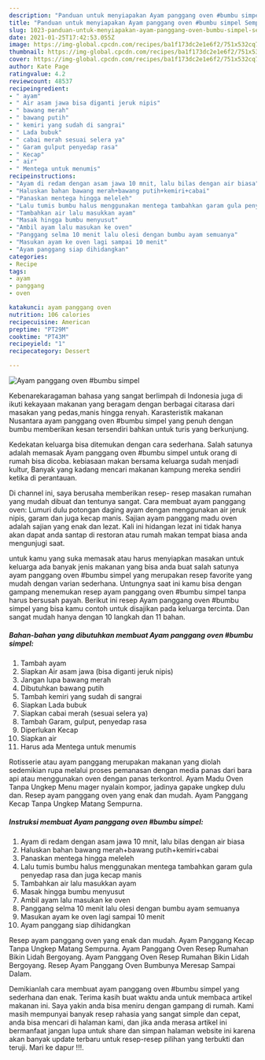 ```yaml
---
description: "Panduan untuk menyiapakan Ayam panggang oven #bumbu simpel Sempurna"
title: "Panduan untuk menyiapakan Ayam panggang oven #bumbu simpel Sempurna"
slug: 1023-panduan-untuk-menyiapakan-ayam-panggang-oven-bumbu-simpel-sempurna
date: 2021-01-25T17:42:53.055Z
image: https://img-global.cpcdn.com/recipes/ba1f173dc2e1e6f2/751x532cq70/ayam-panggang-oven-bumbu-simpel-foto-resep-utama.jpg
thumbnail: https://img-global.cpcdn.com/recipes/ba1f173dc2e1e6f2/751x532cq70/ayam-panggang-oven-bumbu-simpel-foto-resep-utama.jpg
cover: https://img-global.cpcdn.com/recipes/ba1f173dc2e1e6f2/751x532cq70/ayam-panggang-oven-bumbu-simpel-foto-resep-utama.jpg
author: Kate Page
ratingvalue: 4.2
reviewcount: 48537
recipeingredient:
- " ayam"
- " Air asam jawa bisa diganti jeruk nipis"
- " bawang merah"
- " bawang putih"
- " kemiri yang sudah di sangrai"
- " Lada bubuk"
- " cabai merah sesuai selera ya"
- " Garam gulput penyedap rasa"
- " Kecap"
- " air"
- " Mentega untuk menumis"
recipeinstructions:
- "Ayam di redam dengan asam jawa 10 mnit, lalu bilas dengan air biasa"
- "Haluskan bahan bawang merah+bawang putih+kemiri+cabai"
- "Panaskan mentega hingga meleleh"
- "Lalu tumis bumbu halus menggunakan mentega tambahkan garam gula penyedap rasa dan juga kecap manis"
- "Tambahkan air lalu masukkan ayam"
- "Masak hingga bumbu menyusut"
- "Ambil ayam lalu masukan ke oven"
- "Panggang selma 10 menit lalu olesi dengan bumbu ayam semuanya"
- "Masukan ayam ke oven lagi sampai 10 menit"
- "Ayam panggang siap dihidangkan"
categories:
- Recipe
tags:
- ayam
- panggang
- oven

katakunci: ayam panggang oven 
nutrition: 106 calories
recipecuisine: American
preptime: "PT29M"
cooktime: "PT43M"
recipeyield: "1"
recipecategory: Dessert

---
```



![Ayam panggang oven #bumbu simpel](https://img-global.cpcdn.com/recipes/ba1f173dc2e1e6f2/751x532cq70/ayam-panggang-oven-bumbu-simpel-foto-resep-utama.jpg)

Kebenarekaragaman bahasa yang sangat berlimpah di Indonesia juga di ikuti kekayaan makanan yang beragam dengan berbagai citarasa dari masakan yang pedas,manis hingga renyah. Karasteristik makanan Nusantara ayam panggang oven #bumbu simpel yang penuh dengan bumbu memberikan kesan tersendiri bahkan untuk turis yang berkunjung.


Kedekatan keluarga bisa ditemukan dengan cara sederhana. Salah satunya adalah memasak Ayam panggang oven #bumbu simpel untuk orang di rumah bisa dicoba. kebiasaan makan bersama keluarga sudah menjadi kultur, Banyak yang kadang mencari makanan kampung mereka sendiri ketika di perantauan.

Di channel ini, saya berusaha memberikan resep- resep masakan rumahan yang mudah dibuat dan tentunya sangat. Cara membuat ayam panggang oven: Lumuri dulu potongan daging ayam dengan menggunakan air jeruk nipis, garam dan juga kecap manis. Sajian ayam panggang madu oven adalah sajian yang enak dan lezat. Kali ini hidangan lezat ini tidak hanya akan dapat anda santap di restoran atau rumah makan tempat biasa anda mengunjugi saat.

untuk kamu yang suka memasak atau harus menyiapkan masakan untuk keluarga ada banyak jenis makanan yang bisa anda buat salah satunya ayam panggang oven #bumbu simpel yang merupakan resep favorite yang mudah dengan varian sederhana. Untungnya saat ini kamu bisa dengan gampang menemukan resep ayam panggang oven #bumbu simpel tanpa harus bersusah payah.
Berikut ini resep Ayam panggang oven #bumbu simpel yang bisa kamu contoh untuk disajikan pada keluarga tercinta. Dan sangat mudah hanya dengan 10 langkah dan 11 bahan.


<!--inarticleads1-->

##### Bahan-bahan yang dibutuhkan membuat Ayam panggang oven #bumbu simpel:

1. Tambah  ayam
1. Siapkan  Air asam jawa (bisa diganti jeruk nipis)
1. Jangan lupa  bawang merah
1. Dibutuhkan  bawang putih
1. Tambah  kemiri yang sudah di sangrai
1. Siapkan  Lada bubuk
1. Siapkan  cabai merah (sesuai selera ya)
1. Tambah  Garam, gulput, penyedap rasa
1. Diperlukan  Kecap
1. Siapkan  air
1. Harus ada  Mentega untuk menumis


Rotisserie atau ayam panggang merupakan makanan yang diolah sedemikian rupa melalui proses pemanasan dengan media panas dari bara api atau menggunakan oven dengan panas terkontrol. Ayam Madu Oven Tanpa Ungkep Menu mager nyalain kompor, jadinya gapake ungkep dulu dan. Resep ayam panggang oven yang enak dan mudah. Ayam Panggang Kecap Tanpa Ungkep Matang Sempurna. 

<!--inarticleads2-->

##### Instruksi membuat  Ayam panggang oven #bumbu simpel:

1. Ayam di redam dengan asam jawa 10 mnit, lalu bilas dengan air biasa
1. Haluskan bahan bawang merah+bawang putih+kemiri+cabai
1. Panaskan mentega hingga meleleh
1. Lalu tumis bumbu halus menggunakan mentega tambahkan garam gula penyedap rasa dan juga kecap manis
1. Tambahkan air lalu masukkan ayam
1. Masak hingga bumbu menyusut
1. Ambil ayam lalu masukan ke oven
1. Panggang selma 10 menit lalu olesi dengan bumbu ayam semuanya
1. Masukan ayam ke oven lagi sampai 10 menit
1. Ayam panggang siap dihidangkan


Resep ayam panggang oven yang enak dan mudah. Ayam Panggang Kecap Tanpa Ungkep Matang Sempurna. Ayam Panggang Oven Resep Rumahan Bikin Lidah Bergoyang. Ayam Panggang Oven Resep Rumahan Bikin Lidah Bergoyang. Resep Ayam Panggang Oven Bumbunya Meresap Sampai Dalam. 

Demikianlah cara membuat ayam panggang oven #bumbu simpel yang sederhana dan enak. Terima kasih buat waktu anda untuk membaca artikel makanan ini. Saya yakin anda bisa meniru dengan gampang di rumah. Kami masih mempunyai banyak resep rahasia yang sangat simple dan cepat, anda bisa mencari di halaman kami, dan jika anda merasa artikel ini bermanfaat jangan lupa untuk share dan simpan halaman website ini karena akan banyak update terbaru untuk resep-resep pilihan yang terbukti dan teruji. Mari ke dapur !!!. 
